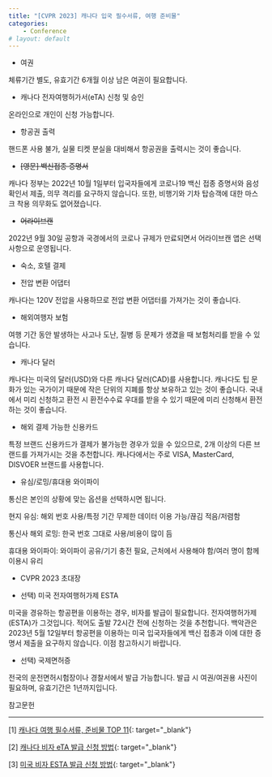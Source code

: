 ```yaml
---
title: "[CVPR 2023] 캐나다 입국 필수서류, 여행 준비물"
categories:
    - Conference
# layout: default
---
```


- 여권

체류기간 별도, 유효기간 6개월 이상 남은 여권이 필요합니다.

- 캐나다 전자여행허가서(eTA) 신청 및 승인

온라인으로 개인이 신청 가능합니다.

- 항공권 출력

핸드폰 사용 불가, 실물 티켓 분실을 대비해서 항공권을 출력시는 것이 좋습니다. 

- ~~[영문] 백신접종 증명서~~

캐나다 정부는 2022년 10월 1일부터 입국자들에게 코로나19 백신 접종 증명서와 음성 확인서 제출, 의무 격리를 요구하지 않습니다. 또한, 비행기와 기차 탑승객에 대한 마스크 착용 의무화도 없어졌습니다.

- ~~어라이브캔~~

2022년 9월 30일 공항과 국경에서의 코로나 규제가 만료되면서 어라이브캔 앱은 선택사항으로 운영됩니다.

- 숙소, 호텔 결제

- 전압 변환 어댑터

캐나다는 120V 전압을 사용하므로 전압 변환 어댑터를 가져가는 것이 좋습니다.

- 해외여행자 보험

여행 기간 동안 발생하는 사고나 도난, 질병 등 문제가 생겼을 때 보험처리를 받을 수 있습니다.

- 캐나다 달러

캐나다는 미국의 달러(USD)와 다른 캐나다 달러(CAD)를 사용합니다. 캐나다도 팁 문화가 있는 국가이기 때문에 작은 단위의 지폐를 항상 보유하고 있는 것이 좋습니다. 국내에서 미리 신청하고 환전 시 환전수수료 우대를 받을 수 있기 때문에 미리 신청해서 환전하는 것이 좋습니다.

- 해외 결제 가능한 신용카드

특정 브랜드 신용카드가 결제가 불가능한 경우가 있을 수 있으므로, 2개 이상의 다른 브랜드를 가져가시는 것을 추천합니다. 캐나다에서는 주로 VISA, MasterCard, DISVOER 브랜드를 사용합니다.

- 유심/로밍/휴대용 와이파이

통신은 본인의 상황에 맞는 옵션을 선택하시면 됩니다.

현지 유심: 해외 번호 사용/특정 기간 무제한 데이터 이용 가능/끊김 적음/저렴함

통신사 해외 로밍: 한국 번호 그대로 사용/비용이 많이 듬

휴대용 와이파이: 와이파이 공유/기기 충전 필요, 근처에서 사용해야 함/여러 명이 함께 이용시 유리

- CVPR 2023 초대장

- 선택) 미국 전자여행허가제 ESTA

미국을 경유하는 항공편을 이용하는 경우, 비자를 발급이 필요합니다. 전자여행허가제(ESTA)가 그것입니다. 적어도 출발 72시간 전에 신청하는 것을 추천합니다. 백악관은 2023년 5월 12일부터 항공편을 이용하는 미국 입국자들에게 백신 접종과 이에 대한 증명서 제출을 요구하지 않습니다. 이점 참고하시기 바랍니다.

- 선택) 국제면허증

전국의 운전면허시험장이나 경찰서에서 발급 가능합니다. 발급 시 여권/여권용 사진이 필요하며, 유효기간은 1년까지입니다.

참고문헌

---

[1] [캐나다 여행 필수서류, 준비물 TOP 11](https://airviewkorea.com/entry/%EC%BA%90%EB%82%98%EB%8B%A4-%EC%A4%80%EB%B9%84%EB%AC%BC-%EB%B0%A9%EC%97%AD-%EC%BD%94%EB%A1%9C%EB%82%98-%EC%9E%85%EA%B5%AD-%ED%95%84%EC%88%98-%EC%84%9C%EB%A5%98-%EC%97%AC%ED%96%89-TOP){: target="_blank"}

[2] [캐나다 비자 eTA 발급 신청 방법](https://blog.naver.com/louismint/221247982521){: target="_blank"}

[3] [미국 비자 ESTA 발급 신청 방법](https://blog.naver.com/everydaypicnic0625/220667059209){: target="_blank"}